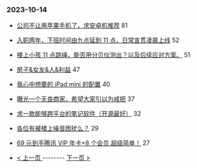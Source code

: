 ### 2023-10-14 
- [公司不让用苹果手机了，求安卓机推荐](https://www.v2ex.com/t/981906) 81
- [入职两年，下班时间由九点延到 11 点，日常宣贯凌晨上线](https://www.v2ex.com/t/981830) 52
- [楼上小孩 11 点跳绳，能否用分贝仪测出？以及后续应对方案。](https://www.v2ex.com/t/981920) 51
- [房子&女友&人&利益](https://www.v2ex.com/t/981950) 47
- [我心中想要的 iPad mini 的配置](https://www.v2ex.com/t/981842) 40
- [曝光一个无良商家，希望大家引以为戒把](https://www.v2ex.com/t/981886) 37
- [求一款能够跨平台的笔记软件（开源最好）](https://www.v2ex.com/t/981874) 32
- [各位有被楼上噪音困扰么？](https://www.v2ex.com/t/981942) 29
- [69 元到手腾讯 VIP 年卡+8 个会员 超级简单！](https://www.v2ex.com/t/981919) 27 

- [ < 上一页 ](https://github.com/able8/v2ex-hot-record/blob/master/2023-10-13.md) -------- [ 下一页 > ](https://github.com/able8/v2ex-hot-record/blob/master/2023-10-15.md)